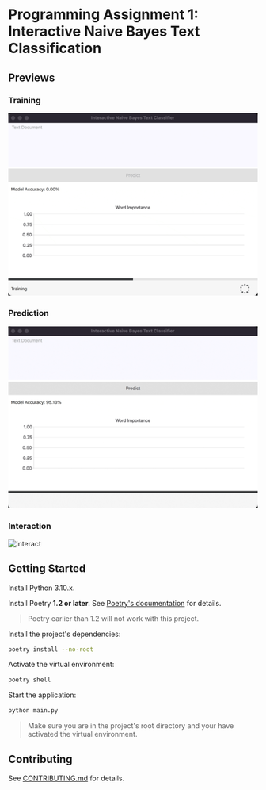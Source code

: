 # Programming Assignment 1: Interactive Naive Bayes Text Classification

## Previews

### Training

![train](assets/train.gif)

### Prediction

![predict](assets/predict.gif)

### Interaction

![interact](assets/interact.gif)

## Getting Started

Install Python 3.10.x.

Install Poetry **1.2 or later**. See [Poetry's documentation](https://python-poetry.org/docs/) for details.

> Poetry earlier than 1.2 will not work with this project.

Install the project's dependencies:

```sh
poetry install --no-root
```

Activate the virtual environment:

```sh
poetry shell
```

Start the application:

```sh
python main.py
```

> Make sure you are in the project's root directory and your have activated the virtual environment.

## Contributing

See [CONTRIBUTING.md](CONTRIBUTING.md) for details.
